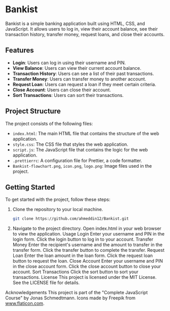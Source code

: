 # Bankist

Bankist is a simple banking application built using HTML, CSS, and JavaScript. It allows users to log in, view their account balance, see their transaction history, transfer money, request loans, and close their accounts.

## Features

- **Login**: Users can log in using their username and PIN.
- **View Balance**: Users can view their current account balance.
- **Transaction History**: Users can see a list of their past transactions.
- **Transfer Money**: Users can transfer money to another account.
- **Request Loan**: Users can request a loan if they meet certain criteria.
- **Close Account**: Users can close their account.
- **Sort Transactions**: Users can sort their transactions.

## Project Structure

The project consists of the following files:

- `index.html`: The main HTML file that contains the structure of the web application.
- `style.css`: The CSS file that styles the web application.
- `script.js`: The JavaScript file that contains the logic for the web application.
- `.prettierrc`: A configuration file for Prettier, a code formatter.
- `Bankist-flowchart.png`, `icon.png`, `logo.png`: Image files used in the project.

## Getting Started

To get started with the project, follow these steps:

1. Clone the repository to your local machine.
   ```bash
   git clone https://github.com/ahmeddin12/Bankist.git
2. Navigate to the project directory.
Open index.html in your web browser to view the application.
Usage
Login
Enter your username and PIN in the login form.
Click the login button to log in to your account.
Transfer Money
Enter the recipient's username and the amount to transfer in the transfer form.
Click the transfer button to complete the transfer.
Request Loan
Enter the loan amount in the loan form.
Click the request loan button to request the loan.
Close Account
Enter your username and PIN in the close account form.
Click the close account button to close your account.
Sort Transactions
Click the sort button to sort your transactions.
License
This project is licensed under the MIT License. See the LICENSE file for details.

Acknowledgements
This project is part of the "Complete JavaScript Course" by Jonas Schmedtmann.
Icons made by Freepik from www.flaticon.com.
